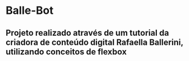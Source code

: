 # Balle-Bot

## Projeto realizado através de um tutorial da criadora de conteúdo digital Rafaella Ballerini, utilizando conceitos de flexbox
